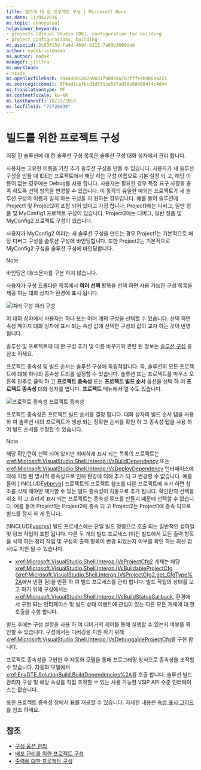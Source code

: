 ```yaml
---
title: 빌드에 대 한 프로젝트 구성 | Microsoft Docs
ms.date: 11/04/2016
ms.topic: conceptual
helpviewer_keywords:
- projects [Visual Studio SDK], configuration for building
- project configurations, building
ms.assetid: 2c83615d-fa4d-4b9f-b315-7a69b3000da0
author: madskristensen
ms.author: madsk
manager: jillfra
ms.workload:
- vssdk
ms.openlocfilehash: 956449d1207a9831f9dd04a707fffe4b9b5a4221
ms.sourcegitcommit: 5f6ad1cefbcd3d531ce587ad30e684684f4c4d44
ms.translationtype: MT
ms.contentlocale: ko-KR
ms.lasthandoff: 10/22/2019
ms.locfileid: "72726039"
---
```

# <a name="project-configuration-for-building"></a>빌드를 위한 프로젝트 구성
지정 된 솔루션에 대 한 솔루션 구성 목록은 솔루션 구성 대화 상자에서 관리 합니다.

 사용자는 고유한 이름을 가진 추가 솔루션 구성을 만들 수 있습니다. 사용자가 새 솔루션 구성을 만들 때 IDE는 프로젝트에서 해당 하는 구성 이름으로 기본 설정 되 고, 해당 이름이 없는 경우에는 Debug를 사용 합니다. 사용자는 필요한 경우 특정 요구 사항을 충족 하도록 선택 항목을 변경할 수 있습니다. 이 동작의 유일한 예외는 프로젝트가 새 솔루션 구성의 이름과 일치 하는 구성을 지 원하는 경우입니다. 예를 들어 솔루션에 Project1 및 Project2이 포함 되어 있다고 가정 합니다. Project1에는 디버그, 일반 정품 및 MyConfig1 프로젝트 구성이 있습니다. Project2에는 디버그, 일반 정품 및 MyConfig2 프로젝트 구성이 있습니다.

 사용자가 MyConfig2 이라는 새 솔루션 구성을 만드는 경우 Project1는 기본적으로 해당 디버그 구성을 솔루션 구성에 바인딩합니다. 또한 Project2는 기본적으로 MyConfig2 구성을 솔루션 구성에 바인딩합니다.

> [!NOTE]
> 바인딩은 대/소문자를 구분 하지 않습니다.

 사용자가 구성 드롭다운 목록에서 **여러 선택** 항목을 선택 하면 사용 가능한 구성 목록을 제공 하는 대화 상자가 환경에 표시 됩니다.

 ![여러 구성](../../extensibility/internals/media/vsmultiplecfgs.gif "vsMultipleCfgs") 여러 구성

 이 대화 상자에서 사용자는 하나 또는 여러 개의 구성을 선택할 수 있습니다. 선택 하면 속성 페이지 대화 상자에 표시 되는 속성 값에 선택한 구성의 값이 교차 하는 것이 반영 됩니다.

 솔루션 및 프로젝트에 대 한 구성 추가 및 이름 바꾸기와 관련 된 정보는 [솔루션 구성](../../extensibility/internals/solution-configuration.md) 을 참조 하세요.

 프로젝트 종속성 및 빌드 순서는 솔루션 구성에 독립적입니다. 즉, 솔루션의 모든 프로젝트에 대해 하나의 종속성 트리를 설정할 수 있습니다. 솔루션 또는 프로젝트를 마우스 오른쪽 단추로 클릭 하 고 **프로젝트 종속성** 또는 **프로젝트 빌드 순서** 옵션을 선택 하 여 **프로젝트 종속성** 대화 상자를 엽니다. **프로젝트** 메뉴에서 열 수도 있습니다.

 ![프로젝트 종속성](../../extensibility/internals/media/vsprojdependencies.gif "vsProjDependencies") 프로젝트 종속성

 프로젝트 종속성은 프로젝트 빌드 순서를 결정 합니다. 대화 상자의 빌드 순서 탭을 사용 하 여 솔루션 내의 프로젝트가 생성 되는 정확한 순서를 확인 하 고 종속성 탭을 사용 하 여 빌드 순서를 수정할 수 있습니다.

> [!NOTE]
> 해당 확인란이 선택 되어 있지만 희미하게 표시 되는 목록의 프로젝트는 <xref:Microsoft.VisualStudio.Shell.Interop.IVsBuildDependency> 또는 <xref:Microsoft.VisualStudio.Shell.Interop.IVsDeployDependency> 인터페이스에 의해 지정 된 명시적 종속성으로 인해 환경에 의해 추가 되 고 변경할 수 없습니다. 예를 들어 [!INCLUDE[vbprvb](../../code-quality/includes/vbprvb_md.md)] 프로젝트의 프로젝트 참조를 다른 프로젝트에 추가 하면 참조를 삭제 해야만 제거할 수 있는 빌드 종속성이 자동으로 추가 됩니다. 확인란의 선택을 취소 하 고 흐리게 표시 되는 프로젝트는 종속성 루프를 만들기 때문에 선택할 수 없습니다. 예를 들어 Project1는 Project2에 종속 되 고 Project2는 Project1에 종속 되므로 빌드를 정지 하 게 됩니다.

 [!INCLUDE[vsprvs](../../code-quality/includes/vsprvs_md.md)] 빌드 프로세스에는 단일 빌드 명령으로 호출 되는 일반적인 컴파일 및 링크 작업이 포함 됩니다. 다른 두 개의 빌드 프로세스 (이전 빌드에서 모든 출력 항목을 삭제 하는 정리 작업 및 구성의 출력 항목이 변경 되었는지 여부를 확인 하는 최신 검사)도 지원 될 수 있습니다.

- <xref:Microsoft.VisualStudio.Shell.Interop.IVsProjectCfg2> 개체는 해당 <xref:Microsoft.VisualStudio.Shell.Interop.IVsBuildableProjectCfg> (<xref:Microsoft.VisualStudio.Shell.Interop.IVsProjectCfg2.get_CfgType%2A>에서 반환 됨)을 반환 하 여 빌드 프로세스를 관리 합니다. 빌드 작업의 상태를 보고 하기 위해 구성에서는 <xref:Microsoft.VisualStudio.Shell.Interop.IVsBuildStatusCallback>, 환경에서 구현 되는 인터페이스 및 빌드 상태 이벤트에 관심이 있는 다른 모든 개체에 대 한 호출을 수행 합니다.

 빌드 후에는 구성 설정을 사용 하 여 디버거의 제어를 통해 실행할 수 있는지 여부를 확인할 수 있습니다. 구성에서는 디버깅을 지원 하기 위해 <xref:Microsoft.VisualStudio.Shell.Interop.IVsDebuggableProjectCfg>를 구현 합니다.

 프로젝트 종속성을 구현한 후 자동화 모델을 통해 프로그래밍 방식으로 종속성을 조작할 수 있습니다. 자동화 모델에서 <xref:EnvDTE.SolutionBuild.BuildDependencies%2A>를 호출 합니다. 솔루션 빌드 관리자 구성 및 해당 속성을 직접 조작할 수 있는 사용 가능한 VSIP API 수준 인터페이스는 없습니다.

 또한 프로젝트 종속성 창에서 표를 제공할 수 있습니다. 자세한 내용은 [속성 표시 그리드](../../extensibility/internals/properties-display-grid.md)를 참조 하세요.

## <a name="see-also"></a>참조
- [구성 옵션 관리](../../extensibility/internals/managing-configuration-options.md)
- [배포 관리를 위한 프로젝트 구성](../../extensibility/internals/project-configuration-for-managing-deployment.md)
- [출력에 대한 프로젝트 구성](../../extensibility/internals/project-configuration-for-output.md)